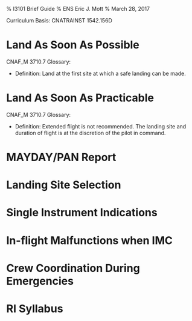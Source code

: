 % I3101 Brief Guide
% ENS Eric J. Mott
% March 28, 2017

Curriculum Basis: CNATRAINST 1542.156D

Land As Soon As Possible
========================

CNAF_M 3710.7 Glossary:

- Definition: Land at the first site at which a safe landing can be made.

Land As Soon As Practicable
===========================

CNAF_M 3710.7 Glossary:

- Definition: Extended flight is not recommended. The landing site and duration
  of flight is at the discretion of the pilot in command.

MAYDAY/PAN Report
=================

Landing Site Selection
======================

Single Instrument Indications
=============================

In-flight Malfunctions when IMC
===============================

Crew Coordination During Emergencies
====================================

RI Syllabus
===========
